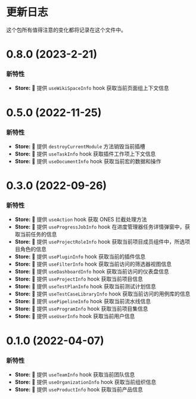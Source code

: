 # 更新日志

这个包所有值得注意的变化都将记录在这个文件中。

# 0.8.0 (2023-2-21)

### 新特性

- **Store:** 🌟 提供 `useWikiSpaceInfo` hook 获取当前页面组上下文信息

# 0.5.0 (2022-11-25)

### 新特性

- **Store:** 🌟 提供 `destroyCurrentModule` 方法销毁当前插槽
- **Store:** 🌟 提供 `useTaskInfo` hook 获取插件工作项上下文信息
- **Store:** 🌟 提供 `useDocumentInfo` hook 获取当前宏的数据和操作

# 0.3.0 (2022-09-26)

### 新特性

- **Store:** 🌟 提供 `useAction` hook 获取 ONES 拦截处理方法
- **Store:** 🌟 提供 `useProgressJobInfo` hook 在进度管理器任务详情弹窗中，获取当前任务的信息
- **Store:** 🌟 提供 `useProjectRoleInfo` hook 获取当前项目成员组件中，所选项目角色的信息
- **Store:** 🌟 提供 `usePluginInfo` hook 获取当前的插件信息
- **Store:** 🌟 提供 `useFilterInfo` hook 获取当前访问的筛选器视图信息
- **Store:** 🌟 提供 `useDashboardInfo` hook 获取当前访问的仪表盘信息
- **Store:** 🌟 提供 `useProjectInfo` hook 获取当前项目信息
- **Store:** 🌟 提供 `useTestPlanInfo` hook 获取当前测试计划信息
- **Store:** 🌟 提供 `useTestCaseLibraryInfo` hook 获取当前访问的用例库的信息
- **Store:** 🌟 提供 `usePipelineInfo` hook 获取当前流水线信息
- **Store:** 🌟 提供 `useProgramInfo` hook 获取当前项目集信息
- **Store:** 🌟 提供 `useUserInfo` hook 获取当前用户信息

# 0.1.0 (2022-04-07)

### 新特性

- **Store:** 🌟 提供 `useTeamInfo` hook 获取当前团队信息
- **Store:** 🌟 提供 `useOrganizationInfo` hook 获取当前组织信息
- **Store:** 🌟 提供 `useProductInfo` hook 获取当前产品信息
